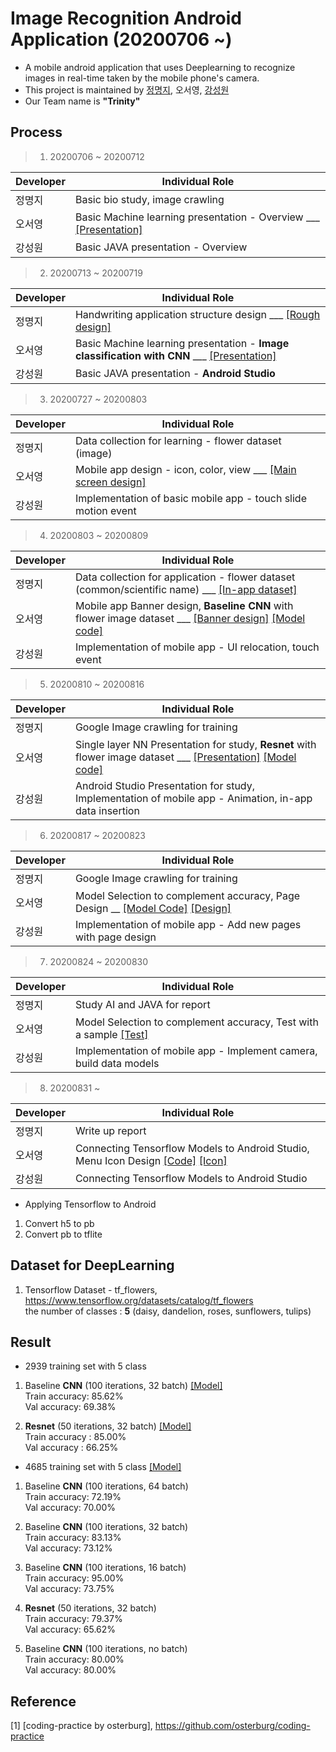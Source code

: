 # Image Recognition Android Application (20200706 ~)
- A mobile android application that uses Deeplearning to recognize images in real-time taken by the mobile phone's camera.
- This project is maintained by [정명지](https://github.com/mongdii), 오서영, [강성원](https://github.com/Soric-stu)
- Our Team name is **"Trinity"**  

## Process
> 1. 20200706 ~ 20200712  

|Developer|Individual Role|
|---|------|
|정명지|Basic bio study, image crawling|
|오서영|Basic Machine learning presentation - Overview ___ [[Presentation]](https://github.com/OH-Seoyoung/Image_Recognition_Android_Application/blob/master/Presentation/20200710_basic_ML_1.pdf)|
|강성원|Basic JAVA presentation - Overview|  

> 2. 20200713 ~ 20200719  

|Developer|Individual Role|
|---|------|
|정명지|Handwriting application structure design ___ [[Rough design]](https://github.com/OH-Seoyoung/Image_Recognition_Android_Application/tree/master/Rough_Design)|
|오서영|Basic Machine learning presentation - **Image classification with CNN** ___ [[Presentation]](https://github.com/OH-Seoyoung/Image_Recognition_Android_Application/blob/master/Presentation/20200710_basic_ML_2.pdf)|
|강성원|Basic JAVA presentation - **Android Studio**|  

> 3. 20200727 ~ 20200803  

|Developer|Individual Role|
|---|------|
|정명지|Data collection for learning - flower dataset (image)|
|오서영|Mobile app design - icon, color, view ___ [[Main screen design]](https://github.com/OH-Seoyoung/Image_Recognition_Android_Application/tree/master/Main_Design/main_screen)|
|강성원|Implementation of basic mobile app - touch slide motion event|  

> 4. 20200803 ~ 20200809  

|Developer|Individual Role|
|---|------|
|정명지|Data collection for application - flower dataset (common/scientific name) ___ [[In-app dataset]](https://github.com/OH-Seoyoung/Image_Recognition_Android_Application/tree/master/In-app_Data)|
|오서영|Mobile app Banner design, **Baseline CNN** with flower image dataset ___ [[Banner design]](https://github.com/OH-Seoyoung/Image_Recognition_Android_Application/tree/master/Main_Design/launch_screen)  [[Model code]](https://github.com/OH-Seoyoung/Image_Recognition_Android_Application/blob/master/Image_recognition_DeepLearning_Models/20200807_baseline_CNN/Baseline_CNN.ipynb)|
|강성원|Implementation of mobile app - UI relocation, touch event|  

> 5. 20200810 ~ 20200816  

|Developer|Individual Role|
|---|------|
|정명지|Google Image crawling for training|
|오서영|Single layer NN Presentation for study, **Resnet** with flower image dataset ___ [[Presentation]](https://github.com/OH-Seoyoung/Image_Recognition_Android_Application/blob/master/Presentation_for_study/20200816_basic_ML_3/20200816_Single_Layer_Neural_Network.ipynb)  [[Model code]](https://github.com/OH-Seoyoung/Image_Recognition_Android_Application/blob/master/Image_recognition_DeepLearning_Models/20200816_Resnet_code/Resnet_with_flower_dataset.ipynb)|
|강성원|Android Studio Presentation for study, Implementation of mobile app - Animation, in-app data insertion|  

> 6. 20200817 ~ 20200823  

|Developer|Individual Role|
|---|------|
|정명지|Google Image crawling for training|
|오서영|Model Selection to complement accuracy, Page Design __ [[Model Code]](https://github.com/OH-Seoyoung/Image_Recognition_Android_Application/tree/master/Image_recognition_DeepLearning_Models/20200823_Model_Selection_with_more_data)  [[Design]](https://github.com/OH-Seoyoung/Image_Recognition_Android_Application/tree/master/Main_Design)|
|강성원|Implementation of mobile app - Add new pages with page design|  

> 7. 20200824 ~ 20200830  

|Developer|Individual Role|
|---|------|
|정명지|Study AI and JAVA for report|
|오서영|Model Selection to complement accuracy, Test with a sample [[Test]](https://github.com/OH-Seoyoung/Image_Recognition_Android_Application/blob/master/Image_recognition_DeepLearning_Models/20200830_Model_Selection_Final/Test.ipynb)|
|강성원|Implementation of mobile app - Implement camera, build data models|  

> 8. 20200831 ~  

|Developer|Individual Role|
|---|------|
|정명지|Write up report|
|오서영|Connecting Tensorflow Models to Android Studio, Menu Icon Design [[Code]](https://github.com/OH-Seoyoung/Image_Recognition_Android_Application/tree/master/Image_recognition_DeepLearning_Models/20200906_Connect_to_Android)  [[Icon]](https://github.com/OH-Seoyoung/Image_Recognition_Android_Application/tree/master/Main_Design/menu_icon)|
|강성원|Connecting Tensorflow Models to Android Studio|  

- Applying Tensorflow to Android
1. Convert h5 to pb
2. Convert pb to tflite  

## Dataset for DeepLearning
1. Tensorflow Dataset - tf_flowers, https://www.tensorflow.org/datasets/catalog/tf_flowers  
    the number of classes : **5** (daisy, dandelion, roses, sunflowers, tulips)

## Result
- 2939 training set with 5 class
1. Baseline **CNN** (100 iterations, 32 batch)  [[Model]](https://github.com/OH-Seoyoung/Image_Recognition_Android_Application/tree/master/Image_recognition_DeepLearning_Models/20200807_baseline_CNN_code)  
Train accuracy: 85.62%  
Val accuracy: 69.38%

2. **Resnet** (50 iterations, 32 batch)  [[Model]](https://github.com/OH-Seoyoung/Image_Recognition_Android_Application/tree/master/Image_recognition_DeepLearning_Models/20200816_Resnet_code)  
Train accuracy : 85.00%  
Val accuracy : 66.25%

- 4685 training set with 5 class [[Model]](https://github.com/OH-Seoyoung/Image_Recognition_Android_Application/tree/master/Image_recognition_DeepLearning_Models/20200823_Model_Selection_with_more_data)  
1. Baseline **CNN** (100 iterations, 64 batch)  
Train accuracy: 72.19%  
Val accuracy: 70.00%  

2. Baseline **CNN** (100 iterations, 32 batch)  
Train accuracy: 83.13%  
Val accuracy: 73.12%  

3. Baseline **CNN** (100 iterations, 16 batch)  
Train accuracy: 95.00%  
Val accuracy: 73.75%  

4. **Resnet** (50 iterations, 32 batch)  
Train accuracy: 79.37%  
Val accuracy: 65.62%  

5. Baseline **CNN** (100 iterations, no batch)  
Train accuracy: 80.00%  
Val accuracy: 80.00%  

## Reference
[1] [coding-practice by osterburg], https://github.com/osterburg/coding-practice




